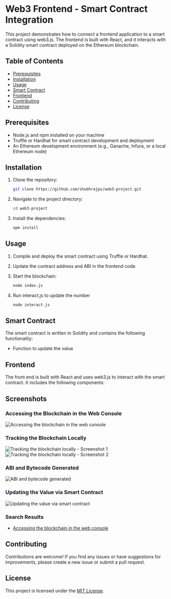 # Web3 Frontend - Smart Contract Integration

This project demonstrates how to connect a frontend application to a smart contract using web3.js. The frontend is built with React, and it interacts with a Solidity smart contract deployed on the Ethereum blockchain.

## Table of Contents

- [Prerequisites](#prerequisites)
- [Installation](#installation)
- [Usage](#usage)
- [Smart Contract](#smart-contract)
- [Frontend](#frontend)
- [Contributing](#contributing)
- [License](#license)

## Prerequisites

- Node.js and npm installed on your machine
- Truffle or Hardhat for smart contract development and deployment
- An Ethereum development environment (e.g., Ganache, Infura, or a local Ethereum node)

## Installation

1. Clone the repository:

    ```bash
    git clone https://github.com/shubhrajps/web3-project.git
    ```

2. Navigate to the project directory:

    ```bash
    cd web3-project
    ```

3. Install the dependencies:

    ```bash
    npm install
    ```

## Usage

1. Compile and deploy the smart contract using Truffle or Hardhat.

2. Update the contract address and ABI in the frontend code.

3. Start the blockchain:

    ```bash
    node index.js
    ```
4. Run interact.js to update the number
   ```bash
   node interact.js
   ```

## Smart Contract

The smart contract is written in Solidity and contains the following functionality:

- Function to update the value

## Frontend

The front end is built with React and uses web3.js to interact with the smart contract. It includes the following components:

## Screenshots

### Accessing the Blockchain in the Web Console
![Accessing the blockchain in the web console](https://github.com/user-attachments/assets/0546e3db-5501-4397-93c9-c6577becd0fa)

### Tracking the Blockchain Locally
![Tracking the blockchain locally - Screenshot 1](https://github.com/user-attachments/assets/83968f71-a51b-4c08-9870-9f5770af44be)
![Tracking the blockchain locally - Screenshot 2](https://github.com/user-attachments/assets/b91adb06-f59b-4a90-871d-c54203aaf0a9)

### ABI and Bytecode Generated
![ABI and bytecode generated](https://github.com/user-attachments/assets/16b226dc-ad33-44ed-8f14-7c494e9e86b4)

### Updating the Value via Smart Contract
![Updating the value via smart contract](https://github.com/user-attachments/assets/9c64a858-74b7-44df-9246-45c7cc42ca4d)

### Search Results
- [Accessing the blockchain in the web console](https://github.com/user-attachments/assets/0546e3db-5501-4397-93c9-c6577becd0fa)

## Contributing

Contributions are welcome! If you find any issues or have suggestions for improvements, please create a new issue or submit a pull request.

## License

This project is licensed under the [MIT License](LICENSE).

